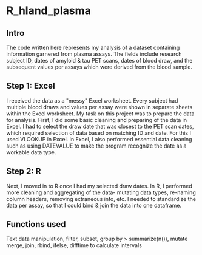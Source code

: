 # R_hland_plasma

## Intro
The code written here represents my analysis of a dataset containing information garnered from plasma assays.
The fields include research subject ID, dates of amyloid & tau PET scans, dates of blood draw, and the subsequent values per assays which were derived from the blood sample.

## Step 1: Excel
I received the data as a "messy" Excel worksheet. Every subject had multiple blood draws and values per assay were shown in separate sheets within the Excel worksheet.
My task on this project was to prepare the data for analysis. First, I did some basic cleaning and preparing of the data in Excel. 
I had to select the draw date that was closest to the PET scan dates, which required selection of data based on matching ID and date. For this I used VLOOKUP in Excel.
In Excel, I also performed essential data cleaning such as using DATEVALUE to make the program recognize the date as a workable data type.

## Step 2: R
Next, I moved in to R once I had my selected draw dates. In R, I performed more cleaning and aggregating of the data- mutating data types, re-naming column headers, removing extraneous info, etc. 
I needed to standardize the data per assay, so that I could bind & join the data into one dataframe. 

## Functions used
Text data manipulation, filter, subset, group by > summarize(n()), mutate merge, join, rbind, ifelse, difftime to calculate intervals
